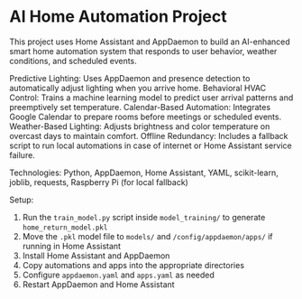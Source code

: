 # AI Home Automation Project

This project uses Home Assistant and AppDaemon to build an AI-enhanced smart home automation system that responds to user behavior, weather conditions, and scheduled events.

Predictive Lighting: Uses AppDaemon and presence detection to automatically adjust lighting when you arrive home.
Behavioral HVAC Control: Trains a machine learning model to predict user arrival patterns and preemptively set temperature.
Calendar-Based Automation: Integrates Google Calendar to prepare rooms before meetings or scheduled events.
Weather-Based Lighting: Adjusts brightness and color temperature on overcast days to maintain comfort.
Offline Redundancy: Includes a fallback script to run local automations in case of internet or Home Assistant service failure.

Technologies: Python, AppDaemon, Home Assistant, YAML, scikit-learn, joblib, requests, Raspberry Pi (for local fallback)

Setup:
1. Run the `train_model.py` script inside `model_training/` to generate `home_return_model.pkl`
2. Move the `.pkl` model file to `models/` and `/config/appdaemon/apps/` if running in Home Assistant
3. Install Home Assistant and AppDaemon
4. Copy automations and apps into the appropriate directories
5. Configure `appdaemon.yaml` and `apps.yaml` as needed
6. Restart AppDaemon and Home Assistant
